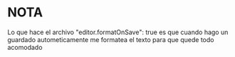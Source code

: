 # NOTA

Lo que hace el archivo "editor.formatOnSave": true es que cuando hago un guardado autometicamente me formatea el texto para que quede todo acomodado
